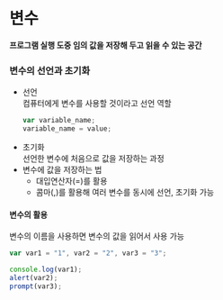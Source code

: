 변수
==================
**프로그램 실행 도중 임의 값을 저장해 두고 읽을 수 있는 공간**
### 변수의 선언과 초기화
+ 선언    
    컴퓨터에게 변수를 사용할 것이라고 선언 역할
    ```js
    var variable_name;
    variable_name = value;
    ```
+ 초기화   
    선언한 변수에 처음으로 값을 저장하는 과정 
+ 변수에 값을 저장하는 법 
    - 대입연산자(=)를 활용
    - 콤마(,)를 활용해 여러 변수를 동시에 선언, 초기화 가능
#### 변수의 활용
변수의 이름을 사용하면 변수의 값을 읽어서 사용 가능
```js
var var1 = "1", var2 = "2", var3 = "3";

console.log(var1);
alert(var2);
prompt(var3);
```